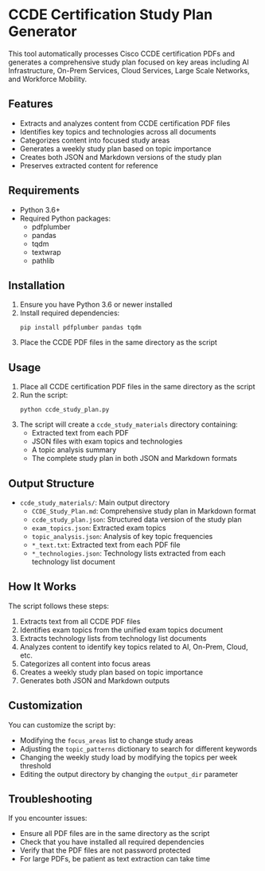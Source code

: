# CCDE Certification Study Plan Generator

This tool automatically processes Cisco CCDE certification PDFs and generates a comprehensive study plan focused on key areas including AI Infrastructure, On-Prem Services, Cloud Services, Large Scale Networks, and Workforce Mobility.

## Features

- Extracts and analyzes content from CCDE certification PDF files
- Identifies key topics and technologies across all documents
- Categorizes content into focused study areas
- Generates a weekly study plan based on topic importance
- Creates both JSON and Markdown versions of the study plan
- Preserves extracted content for reference

## Requirements

- Python 3.6+
- Required Python packages:
  - pdfplumber
  - pandas
  - tqdm
  - textwrap
  - pathlib

## Installation

1. Ensure you have Python 3.6 or newer installed
2. Install required dependencies:
   ```
   pip install pdfplumber pandas tqdm
   ```
3. Place the CCDE PDF files in the same directory as the script

## Usage

1. Place all CCDE certification PDF files in the same directory as the script
2. Run the script:
   ```
   python ccde_study_plan.py
   ```
3. The script will create a `ccde_study_materials` directory containing:
   - Extracted text from each PDF
   - JSON files with exam topics and technologies
   - A topic analysis summary
   - The complete study plan in both JSON and Markdown formats

## Output Structure

- `ccde_study_materials/`: Main output directory
  - `CCDE_Study_Plan.md`: Comprehensive study plan in Markdown format
  - `ccde_study_plan.json`: Structured data version of the study plan
  - `exam_topics.json`: Extracted exam topics
  - `topic_analysis.json`: Analysis of key topic frequencies
  - `*_text.txt`: Extracted text from each PDF file
  - `*_technologies.json`: Technology lists extracted from each technology list document

## How It Works

The script follows these steps:
1. Extracts text from all CCDE PDF files
2. Identifies exam topics from the unified exam topics document
3. Extracts technology lists from technology list documents
4. Analyzes content to identify key topics related to AI, On-Prem, Cloud, etc.
5. Categorizes all content into focus areas
6. Creates a weekly study plan based on topic importance
7. Generates both JSON and Markdown outputs

## Customization

You can customize the script by:
- Modifying the `focus_areas` list to change study areas
- Adjusting the `topic_patterns` dictionary to search for different keywords
- Changing the weekly study load by modifying the topics per week threshold
- Editing the output directory by changing the `output_dir` parameter

## Troubleshooting

If you encounter issues:
- Ensure all PDF files are in the same directory as the script
- Check that you have installed all required dependencies
- Verify that the PDF files are not password protected
- For large PDFs, be patient as text extraction can take time 